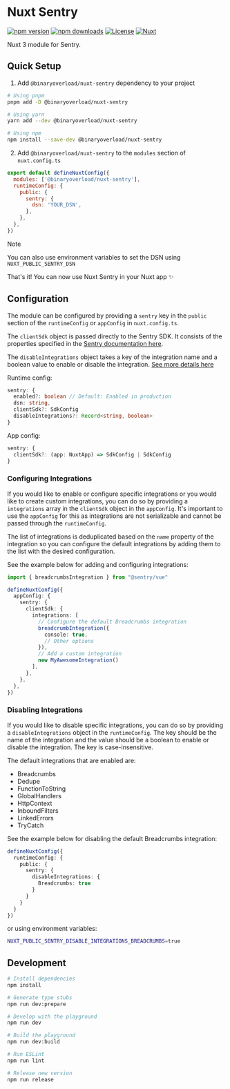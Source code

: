 # Nuxt Sentry

[![npm version][npm-version-src]][npm-version-href]
[![npm downloads][npm-downloads-src]][npm-downloads-href]
[![License][license-src]][license-href]
[![Nuxt][nuxt-src]][nuxt-href]

Nuxt 3 module for Sentry.

## Quick Setup

1. Add `@binaryoverload/nuxt-sentry` dependency to your project

```bash
# Using pnpm
pnpm add -D @binaryoverload/nuxt-sentry

# Using yarn
yarn add --dev @binaryoverload/nuxt-sentry

# Using npm
npm install --save-dev @binaryoverload/nuxt-sentry
```

2. Add `@binaryoverload/nuxt-sentry` to the `modules` section of `nuxt.config.ts`

```js
export default defineNuxtConfig({
  modules: ['@binaryoverload/nuxt-sentry'],
  runtimeConfig: {
    public: {
      sentry: {
        dsn: 'YOUR_DSN',
      },
    },
  },
})
```

> [!NOTE]
> You can also use environment variables to set the DSN using `NUXT_PUBLIC_SENTRY_DSN`

That's it! You can now use Nuxt Sentry in your Nuxt app ✨

## Configuration

The module can be configured by providing a `sentry` key in the `public` section of the `runtimeConfig` or `appConfig` in `nuxt.config.ts`.

The `clientSdk` object is passed directly to the Sentry SDK. It consists of the properties specified in the [Sentry documentation here](https://docs.sentry.io/platforms/javascript/configuration/options/).

The `disableIntegrations` object takes a key of the integration name and a boolean value to enable or disable the integration. [See more details here](#disabling-integrations)

Runtime config:

```ts
sentry: {
  enabled?: boolean // Default: Enabled in production
  dsn: string,
  clientSdk?: SdkConfig
  disableIntegrations?: Record<string, boolean>
}
```

App config:

```ts
sentry: {
  clientSdk?: (app: NuxtApp) => SdkConfig | SdkConfig
}
```

### Configuring Integrations
If you would like to enable or configure specific integrations or you would like to create custom integrations, you can do so by providing a `integrations` array in the `clientSdk` object in the `appConfig`. It's important to use the `appConfig` for this as integrations are not serializable and cannot be passed through the `runtimeConfig`.

The list of integrations is deduplicated based on the `name` property of the integration so you can configure the default integrations by adding them to the list with the desired configuration.

See the example below for adding and configuring integrations:

```ts
import { breadcrumbsIntegration } from "@sentry/vue"

defineNuxtConfig({
  appConfig: {
    sentry: {
      clientSdk: {
        integrations: [
          // Configure the default Breadcrumbs integration
          breadcrumbIntegration({
            console: true,
            // Other options
          }),
          // Add a custom integration
          new MyAwesomeIntegration()
        ],
      },
    },
  },
})
```

### Disabling Integrations
If you would like to disable specific integrations, you can do so by providing a `disableIntegrations` object in the `runtimeConfig`. The key should be the name of the integration and the value should be a boolean to enable or disable the integration. The key is case-insensitive.

The default integrations that are enabled are:
- Breadcrumbs
- Dedupe
- FunctionToString
- GlobalHandlers
- HttpContext
- InboundFilters
- LinkedErrors
- TryCatch

See the example below for disabling the default Breadcrumbs integration:

```ts
defineNuxtConfig({
  runtimeConfig: {
    public: {
      sentry: {
        disableIntegrations: {
          Breadcrumbs: true
        }
      }
    }
  }
})
```

or using environment variables:

```bash
NUXT_PUBLIC_SENTRY_DISABLE_INTEGRATIONS_BREADCRUMBS=true
```

## Development

```bash
# Install dependencies
npm install

# Generate type stubs
npm run dev:prepare

# Develop with the playground
npm run dev

# Build the playground
npm run dev:build

# Run ESLint
npm run lint

# Release new version
npm run release
```

<!-- Badges -->

[npm-version-src]: https://img.shields.io/npm/v/@binaryoverload/nuxt-sentry/latest.svg?style=flat&colorA=18181B&colorB=28CF8D
[npm-version-href]: https://npmjs.com/package/@binaryoverload/nuxt-sentry
[npm-downloads-src]: https://img.shields.io/npm/dm/@binaryoverload/nuxt-sentry.svg?style=flat&colorA=18181B&colorB=28CF8D
[npm-downloads-href]: https://npmjs.com/package/@binaryoverload/nuxt-sentry
[license-src]: https://img.shields.io/npm/l/@binaryoverload/nuxt-sentry.svg?style=flat&colorA=18181B&colorB=28CF8D
[license-href]: https://npmjs.com/package/@binaryoverload/nuxt-sentry
[nuxt-src]: https://img.shields.io/badge/Nuxt-18181B?logo=nuxt.js
[nuxt-href]: https://nuxt.com
